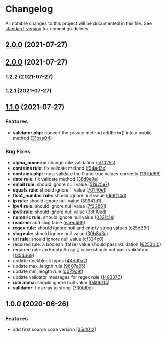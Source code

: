 # Changelog

All notable changes to this project will be documented in this file. See [standard-version](https://github.com/conventional-changelog/standard-version) for commit guidelines.

## [2.0.0](https://github.com/SandroMiguel/verum-php/compare/v1.2.2...v2.0.0) (2021-07-27)

## [2.0.0](https://github.com/SandroMiguel/verum-php/compare/v1.2.2...v2.0.0) (2021-07-27)

### [1.2.2](https://github.com/SandroMiguel/verum-php/compare/v1.2.1...v1.2.2) (2021-07-27)

### [1.2.1](https://github.com/SandroMiguel/verum-php/compare/v1.1.2...v1.2.1) (2021-07-27)

## [1.1.0](https://github.com/SandroMiguel/verum-php/compare/v1.0.0...v1.1.0) (2021-07-27)

### Features

-   **validator.php:** convert the private method addError() into a public method ([31bae04](https://github.com/SandroMiguel/verum-php/commit/31bae04b0f5f04b72cdb49003f11d1ce28346387))

### Bug Fixes

-   **alpha_numeric:** change rule validation ([cf1025c](https://github.com/SandroMiguel/verum-php/commit/cf1025c05867ef5b6746c1c9601213c2127cdc0e))
-   **contains rule:** fix validate method ([f94ad3e](https://github.com/SandroMiguel/verum-php/commit/f94ad3ec2cccf8a6f87021f74891af0a7961a585))
-   **contains.php:** must validate the 0 and true values correctly ([167dd66](https://github.com/SandroMiguel/verum-php/commit/167dd6609a7e4f78dc03409abda5c969f63303b5))
-   **date rule:** fix validate method ([38d9e9e](https://github.com/SandroMiguel/verum-php/commit/38d9e9ed82e56a083776a5706e4a833b4013d708))
-   **email rule:** should ignore null value ([51925e7](https://github.com/SandroMiguel/verum-php/commit/51925e7615bd86000edc96e3e67114be53fac0fb))
-   **equals rule:** should ignore '' value ([70140e1](https://github.com/SandroMiguel/verum-php/commit/70140e1cfd5a9704081842e7ba35c4ced440cb81))
-   **float_number rule:** should ignore null value ([d68f14d](https://github.com/SandroMiguel/verum-php/commit/d68f14d45d9e262958b540a064d796c995410346))
-   **ip rule:** should ignore null value ([39941d1](https://github.com/SandroMiguel/verum-php/commit/39941d112ed1a3a42876763bec674cc258b2fb0b))
-   **ipv4 rule:** should ignore null value ([7f22861](https://github.com/SandroMiguel/verum-php/commit/7f22861d257464e1e8aa06c41880071271753252))
-   **ipv6 rule:** should ignore null value ([38f10ed](https://github.com/SandroMiguel/verum-php/commit/38f10edd1aaf5c0610113ed14c03770b80539283))
-   **numeric rule:** should ignore null value ([0321c1e](https://github.com/SandroMiguel/verum-php/commit/0321c1e3dfcb13531191173ba489aeeb3174581f))
-   **readme:** add slug table ([eaec469](https://github.com/SandroMiguel/verum-php/commit/eaec4696c71544840ed224221d89f49f1f8cc687))
-   **regex rule:** should ignore null and empty string values ([c25b36f](https://github.com/SandroMiguel/verum-php/commit/c25b36fbdddb2ae76c733d0fcf49025e88c6489f))
-   **slug rule:** should ignore null value ([30b8a3c](https://github.com/SandroMiguel/verum-php/commit/30b8a3c2953ed9ffdd478300bfc7023dd7724e56))
-   **url rule:** should ignore null value ([cf324c0](https://github.com/SandroMiguel/verum-php/commit/cf324c046d95e153340b590695476b4dee9ffc8d))
-   required rule: a boolean (false) value should pass validation ([6253b10](https://github.com/SandroMiguel/verum-php/commit/6253b103862fe9531da25373ea04df1164974843))
-   required rule: an Empty Array [] value should not pass validation ([f354a69](https://github.com/SandroMiguel/verum-php/commit/f354a69d468986c4808456aec1d6d32deb0ca5a1))
-   update dockblock types ([44dd0a2](https://github.com/SandroMiguel/verum-php/commit/44dd0a21523f9df42f4320ffd3055c6c67cc7ef4))
-   update max_length rule ([9607e95](https://github.com/SandroMiguel/verum-php/commit/9607e9593f5bdb5058fadd1beb9a8414054863dd))
-   update min_length rule ([d079c9f](https://github.com/SandroMiguel/verum-php/commit/d079c9ff8aae6f59754c8d4f251bfbf7e2978a8f))
-   update validator messages for regex rule ([1483376](https://github.com/SandroMiguel/verum-php/commit/14833769555e40c6e9803edda8aba73191eb3ecd))
-   **rule alpha:** should ignore null value ([0406114](https://github.com/SandroMiguel/verum-php/commit/0406114c41dd9bc7053c94a850b6f91070dab918))
-   **validator:** fix array to string ([730fd0e](https://github.com/SandroMiguel/verum-php/commit/730fd0e3d6989791954eb1f85469b2cfbacf8dfb))

## 1.0.0 (2020-06-26)

### Features

-   add first source code version ([35cf012](https://github.com/SandroMiguel/verum-php/commit/35cf01273cb568904f5a8b375d27567829ea8d35))
